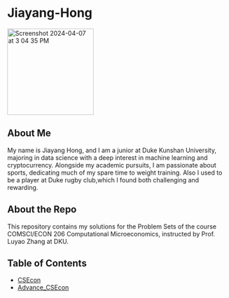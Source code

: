 # Jiayang-Hong
<img width="197" alt="Screenshot 2024-04-07 at 3 04 35 PM" src="https://github.com/Rising-Stars-by-Sunshine/Jiayang-Hong/assets/145865131/185d8673-d50f-4e3a-bf74-72d40d07e92c">

## About Me
My name is Jiayang Hong, and I am a junior at Duke Kunshan University, majoring in data science with a deep interest in machine learning and cryptocurrency. Alongside my academic pursuits, I am passionate about sports, dedicating much of my spare time to weight training. Also I used to be a player at Duke rugby club,which I found both challenging and rewarding.

## About the Repo
This repository contains my solutions for the Problem Sets of the course COMSCI/ECON 206 Computational Microeconomics, instructed by Prof. Luyao Zhang at DKU. 

## Table of Contents

- [CSEcon](https://github.com/Rising-Stars-by-Sunshine/Jiayang-Hong/blob/main/CSEcon/README.md)
- [Advance_CSEcon](https://github.com/Rising-Stars-by-Sunshine/Jiayang-Hong/blob/main/Advance_CSEcon/README.md)
